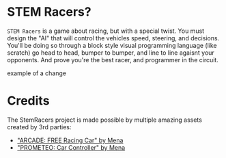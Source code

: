 # STEM Racers?
`STEM Racers` is a game about racing, but with a special twist.
You must design the "AI" that will control the vehicles speed, steering, and decisions.
You'll be doing so through a block style visual programming language (like scratch) 
go head to head, bumper to bumper, and line to line agaisnt your opponents.
And prove you're the best racer, and programmer in the circuit.


example of a change

# Credits
The StemRacers project is made possible by multiple amazing assets created by 3rd parties:<br>
* ["ARCADE: FREE Racing Car" by Mena](https://assetstore.unity.com/packages/3d/vehicles/land/arcade-free-racing-car-161085)
* ["PROMETEO: Car Controller" by Mena](https://assetstore.unity.com/packages/3d/vehicles/land/arcade-free-racing-car-161085)
